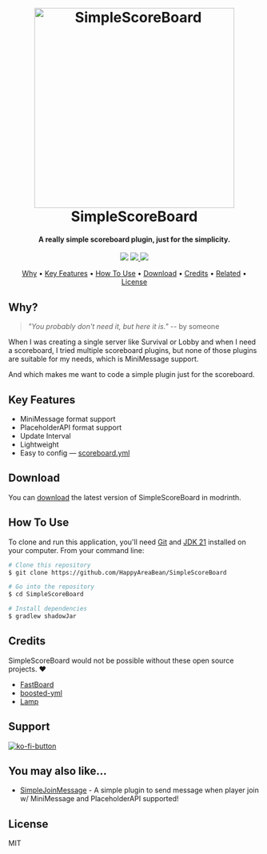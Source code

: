 <h1 align="center">
  <br>
  <a href="https://go.happyareabean.cc/supportdiscord">
  <img src="https://media.happyareabean.cc/other/static/icon/SimpleScoreboard-noborder.png" alt="SimpleScoreBoard" width="400"></a>
  <br>
    SimpleScoreBoard
  <br>
</h1>

<h4 align="center">
A really simple scoreboard plugin, just for the simplicity.
</h4>

<p align="center">
  <a href="https://go.happyareabean.cc/supportdiscord"><img src="https://img.shields.io/discord/347679658369613826?label=chat%20%40%20discord"></a>
  <a href="https://saythanks.io/to/HappyAreaBean">
      <img src="https://img.shields.io/badge/SayThanks.io-%E2%98%BC-1EAEDB.svg">
  </a>
  <a href="https://ko-fi.com/happyareabean">
    <img src="https://img.shields.io/badge/$-donate-ff69b4.svg?maxAge=2592000&amp;style=flat">
  </a>
</p>

<p align="center">
  <a href="#why">Why</a> •
  <a href="#key-features">Key Features</a> •
  <a href="#how-to-use">How To Use</a> •
  <a href="#download">Download</a> •
  <a href="#credits">Credits</a> •
  <a href="#related">Related</a> •
  <a href="#license">License</a>
</p>

## Why?

> _"You probably don't need it, but here it is."_
> -- by someone

When I was creating a single server like Survival or Lobby and when I need a scoreboard, I tried multiple scoreboard
plugins, but none of those
plugins are suitable for my needs, which is MiniMessage support.

And which makes me want to code a simple plugin just for the scoreboard.

## Key Features

* MiniMessage format support
* PlaceholderAPI format support
* Update Interval
* Lightweight
* Easy to config — [scoreboard.yml](src/main/resources/scoreboard.yml)

## Download

You can [download](https://modrinth.com/plugins/simplescoreboard) the latest version of SimpleScoreBoard in modrinth.

## How To Use

To clone and run this application, you'll need [Git](https://git-scm.com) and [JDK 21](https://nodejs.org/en/download/)
installed on your computer. From your command line:

```bash
# Clone this repository
$ git clone https://github.com/HappyAreaBean/SimpleScoreBoard

# Go into the repository
$ cd SimpleScoreBoard

# Install dependencies
$ gradlew shadowJar

```

## Credits

SimpleScoreBoard would not be possible without these open source projects. ❤️

- [FastBoard](https://github.com/MrMicky-FR/FastBoard)
- [boosted-yml](https://github.com/dejvokep/boosted-yaml)
- [Lamp](https://github.com/Revxrsal/lamp)

## Support

<a href="https://ko-fi.com/happyareabean">
    <img src="https://ko-fi.com/img/githubbutton_sm.svg" alt="ko-fi-button">
  </a>

## You may also like...

- [SimpleJoinMessage](https://github.com/HappyAreaBean/SimpleJoinMessage) - A simple plugin to send message when player
  join w/ MiniMessage and PlaceholderAPI supported!

## License

MIT

